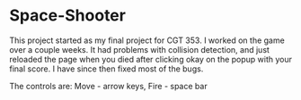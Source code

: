 <head>
    <link rel="stylesheet" type="text/css" href="css/style.css" />
    <script type="text/javascript" src="js/jquery-1.8.1.js"></script>
</head>

<div id="window">
  <canvas id="gameWindow" width="1024" height="768"></canvas>
</div>

# Space-Shooter
This project started as my final project for CGT 353. I worked on the game over a couple weeks. It had problems with collision detection, and just reloaded the page when you died after clicking okay on the popup with your final score. I have since then fixed most of the bugs.

The controls are: Move - arrow keys, Fire - space bar
